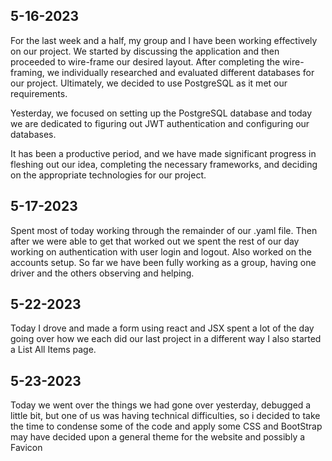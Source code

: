## 5-16-2023
For the last week and a half, my group and I have been working effectively
on our project. We started by discussing the application and then proceeded to
wire-frame our desired layout. After completing the wire-framing, we individually
researched and evaluated different databases for our project. Ultimately,
we decided to use PostgreSQL as it met our requirements.

Yesterday, we focused on setting up the PostgreSQL database and today we are
dedicated to figuring out JWT authentication and configuring our databases.

It has been a productive period, and we have made significant progress
in fleshing out our idea, completing the necessary frameworks,
and deciding on the appropriate technologies for our project.

## 5-17-2023
Spent most of today working through the remainder of our .yaml file.
Then after we were able to get that worked out
we spent the rest of our day working on authentication with user login and logout.
Also worked on the accounts setup.
So far we have been fully working as a group, having one driver and
the others observing and helping.

## 5-22-2023
Today I drove and made a form using react and JSX spent a lot of the day
going over how we each did our last project in a different way
I also started a List All Items page.


## 5-23-2023
Today we went over the things we had gone over yesterday,
debugged a little bit, but one of us was having technical difficulties,
so i decided to take the time to condense some of the code and apply some CSS and BootStrap
may have decided upon a general theme for the website and possibly a Favicon

